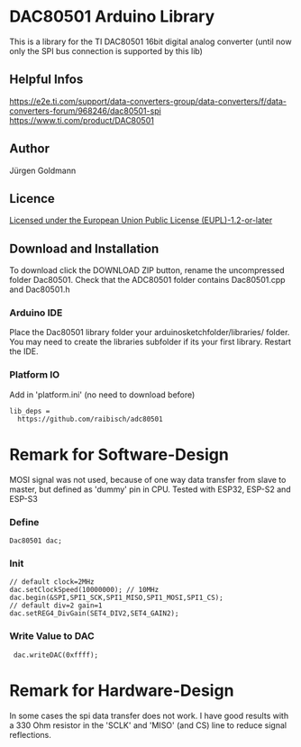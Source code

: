 #  DAC80501 Arduino Library

This is a library for the TI DAC80501 16bit digital analog converter
(until now only the SPI bus connection is supported by this lib)

## Helpful Infos
https://e2e.ti.com/support/data-converters-group/data-converters/f/data-converters-forum/968246/dac80501-spi
https://www.ti.com/product/DAC80501

## Author
Jürgen Goldmann

## Licence
[Licensed under the European Union Public License (EUPL)-1.2-or-later](https://joinup.ec.europa.eu/collection/eupl/eupl-text-eupl-12)

## Download and Installation
To download click the DOWNLOAD ZIP button, rename the uncompressed folder Dac80501. Check that the ADC80501 folder contains Dac80501.cpp and Dac80501.h

### Arduino IDE
Place the Dac80501 library folder your arduinosketchfolder/libraries/ folder. You may need to create the libraries subfolder if its your first library. Restart the IDE.

### Platform IO
Add in 'platform.ini' (no need to download before)
```
lib_deps =
  https://github.com/raibisch/adc80501
```
# Remark for Software-Design 
MOSI signal was not used, because of one way data transfer from slave to master, but defined as 'dummy' pin in CPU.
Tested with ESP32, ESP-S2 and ESP-S3
### Define
```
Dac80501 dac;
```
### Init
```
// default clock=2MHz
dac.setClockSpeed(10000000); // 10MHz
dac.begin(&SPI,SPI1_SCK,SPI1_MISO,SPI1_MOSI,SPI1_CS);
// default div=2 gain=1
dac.setREG4_DivGain(SET4_DIV2,SET4_GAIN2);
``` 
### Write Value to DAC
```
 dac.writeDAC(0xffff);
``` 
# Remark for Hardware-Design
In some cases the spi data transfer does not work. I have good results with a 330 Ohm resistor in the 'SCLK' and 'MISO' (and CS) line to reduce signal reflections.
